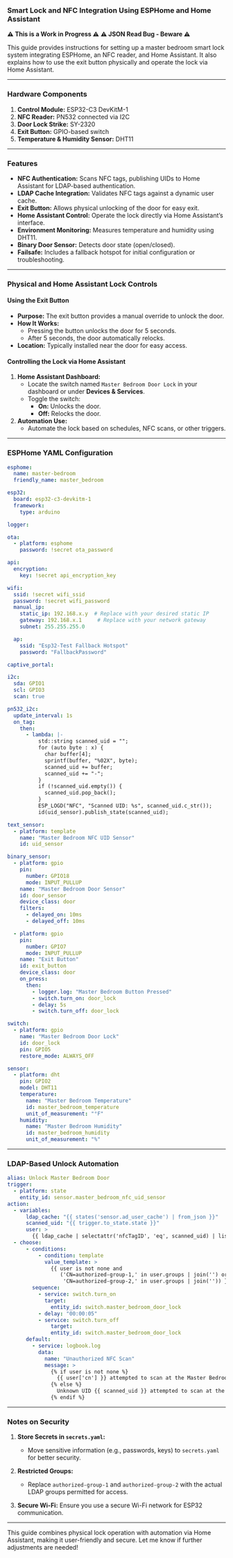 ### Smart Lock and NFC Integration Using ESPHome and Home Assistant
**⚠️ This is a Work in Progress ⚠️**
**⚠️ JSON Read Bug - Beware ⚠️**

This guide provides instructions for setting up a master bedroom smart lock system integrating ESPHome, an NFC reader, and Home Assistant. It also explains how to use the exit button physically and operate the lock via Home Assistant.

---

### Hardware Components

1. **Control Module:** ESP32-C3 DevKitM-1
2. **NFC Reader:** PN532 connected via I2C
3. **Door Lock Strike:** SY-2320
4. **Exit Button:** GPIO-based switch
5. **Temperature & Humidity Sensor:** DHT11

---

### Features

- **NFC Authentication:** Scans NFC tags, publishing UIDs to Home Assistant for LDAP-based authentication.
- **LDAP Cache Integration:** Validates NFC tags against a dynamic user cache.
- **Exit Button:** Allows physical unlocking of the door for easy exit.
- **Home Assistant Control:** Operate the lock directly via Home Assistant’s interface.
- **Environment Monitoring:** Measures temperature and humidity using DHT11.
- **Binary Door Sensor:** Detects door state (open/closed).
- **Failsafe:** Includes a fallback hotspot for initial configuration or troubleshooting.

---

### Physical and Home Assistant Lock Controls

#### Using the Exit Button
- **Purpose:** The exit button provides a manual override to unlock the door.
- **How It Works:** 
  - Pressing the button unlocks the door for 5 seconds.
  - After 5 seconds, the door automatically relocks.
- **Location:** Typically installed near the door for easy access.

#### Controlling the Lock via Home Assistant
1. **Home Assistant Dashboard:**
   - Locate the switch named `Master Bedroom Door Lock` in your dashboard or under **Devices & Services**.
   - Toggle the switch:
     - **On:** Unlocks the door.
     - **Off:** Relocks the door.
2. **Automation Use:** 
   - Automate the lock based on schedules, NFC scans, or other triggers.

---

### ESPHome YAML Configuration

```yaml
esphome:
  name: master-bedroom
  friendly_name: master_bedroom

esp32:
  board: esp32-c3-devkitm-1
  framework:
    type: arduino

logger:

ota:
  - platform: esphome
    password: !secret ota_password

api:
  encryption:
    key: !secret api_encryption_key

wifi:
  ssid: !secret wifi_ssid
  password: !secret wifi_password
  manual_ip:
    static_ip: 192.168.x.y  # Replace with your desired static IP
    gateway: 192.168.x.1     # Replace with your network gateway
    subnet: 255.255.255.0

  ap:
    ssid: "Esp32-Test Fallback Hotspot"
    password: "FallbackPassword"

captive_portal:

i2c:
  sda: GPIO1
  scl: GPIO3
  scan: true

pn532_i2c:
  update_interval: 1s
  on_tag:
    then:
      - lambda: |-
          std::string scanned_uid = "";
          for (auto byte : x) {
            char buffer[4];
            sprintf(buffer, "%02X", byte);
            scanned_uid += buffer;
            scanned_uid += "-";
          }
          if (!scanned_uid.empty()) {
            scanned_uid.pop_back();
          }
          ESP_LOGD("NFC", "Scanned UID: %s", scanned_uid.c_str());
          id(uid_sensor).publish_state(scanned_uid);

text_sensor:
  - platform: template
    name: "Master Bedroom NFC UID Sensor"
    id: uid_sensor

binary_sensor:
  - platform: gpio
    pin:
      number: GPIO18
      mode: INPUT_PULLUP
    name: "Master Bedroom Door Sensor"
    id: door_sensor
    device_class: door
    filters:
      - delayed_on: 10ms
      - delayed_off: 10ms

  - platform: gpio
    pin:
      number: GPIO7
      mode: INPUT_PULLUP
    name: "Exit Button"
    id: exit_button
    device_class: door
    on_press:
      then:
        - logger.log: "Master Bedroom Button Pressed"
        - switch.turn_on: door_lock
        - delay: 5s
        - switch.turn_off: door_lock

switch:
  - platform: gpio
    name: "Master Bedroom Door Lock"
    id: door_lock
    pin: GPIO5
    restore_mode: ALWAYS_OFF

sensor:
  - platform: dht
    pin: GPIO2
    model: DHT11
    temperature:
      name: "Master Bedroom Temperature"
      id: master_bedroom_temperature
      unit_of_measurement: "°F"
    humidity:
      name: "Master Bedroom Humidity"
      id: master_bedroom_humidity
      unit_of_measurement: "%"
```

---

### LDAP-Based Unlock Automation

```yaml
alias: Unlock Master Bedroom Door
trigger:
  - platform: state
    entity_id: sensor.master_bedroom_nfc_uid_sensor
action:
  - variables:
      ldap_cache: "{{ states('sensor.ad_user_cache') | from_json }}"
      scanned_uid: "{{ trigger.to_state.state }}"
      user: >
        {{ ldap_cache | selectattr('nfcTagID', 'eq', scanned_uid) | list | first }}
  - choose:
      - conditions:
          - condition: template
            value_template: >
              {{ user is not none and
                 ('CN=authorized-group-1,' in user.groups | join('') or
                  'CN=authorized-group-2,' in user.groups | join('')) }}
        sequence:
          - service: switch.turn_on
            target:
              entity_id: switch.master_bedroom_door_lock
          - delay: "00:00:05"
          - service: switch.turn_off
              target:
              entity_id: switch.master_bedroom_door_lock
      default:
        - service: logbook.log
          data:
            name: "Unauthorized NFC Scan"
            message: >
              {% if user is not none %}
                {{ user['cn'] }} attempted to scan at the Master Bedroom Door but is unauthorized.
              {% else %}
                Unknown UID {{ scanned_uid }} attempted to scan at the Master Bedroom Door.
              {% endif %}
```

---

### Notes on Security

1. **Store Secrets in `secrets.yaml`:**
   - Move sensitive information (e.g., passwords, keys) to `secrets.yaml` for better security.

2. **Restricted Groups:**
   - Replace `authorized-group-1` and `authorized-group-2` with the actual LDAP groups permitted for access.

3. **Secure Wi-Fi:** Ensure you use a secure Wi-Fi network for ESP32 communication.

---

This guide combines physical lock operation with automation via Home Assistant, making it user-friendly and secure. Let me know if further adjustments are needed!
